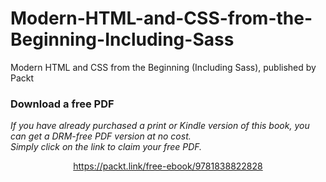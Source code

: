 # Modern-HTML-and-CSS-from-the-Beginning-Including-Sass
Modern HTML and CSS from the Beginning (Including Sass), published by Packt
### Download a free PDF

 <i>If you have already purchased a print or Kindle version of this book, you can get a DRM-free PDF version at no cost.<br>Simply click on the link to claim your free PDF.</i>
<p align="center"> <a href="https://packt.link/free-ebook/9781838822828">https://packt.link/free-ebook/9781838822828 </a> </p>